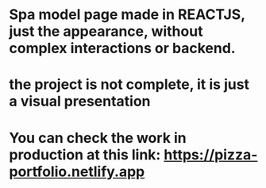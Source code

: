 # Spa model page made in REACTJS, just the appearance, without complex interactions or backend.
# the project is not complete, it is just a visual presentation

# You can check the work in production at this link: https://pizza-portfolio.netlify.app
